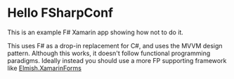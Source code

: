 # Hello FSharpConf

This is an example F# Xamarin app showing how not to do it.

This uses F# as a drop-in replacement for C#, and uses the MVVM design pattern. Although this works, it doesn't follow functional programming paradigms. Ideally instead you should use a more FP supporting framework like [Elmish.XamarinForms](https://github.com/fsprojects/Elmish.XamarinForms)
